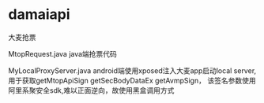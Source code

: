 # damaiapi
大麦抢票

MtopRequest.java java端抢票代码

MyLocalProxyServer.java android端使用xposed注入大麦app启动local server,用于获取getMtopApiSign getSecBodyDataEx getAvmpSign，
该签名参数使用阿里系聚安全sdk,难以正面逆向，故使用黑盒调用方式
